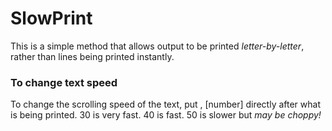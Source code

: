 # SlowPrint
This is a simple method that allows output to be printed *letter-by-letter*, rather than lines being printed instantly.

### To change text speed
To change the scrolling speed of the text, put \, [number] directly after what is being printed.
30 is very fast.
40 is fast.
50 is slower but *may be choppy!*

